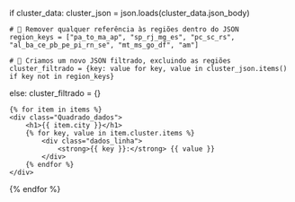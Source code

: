 if cluster_data:
    cluster_json = json.loads(cluster_data.json_body)

    # 🚀 Remover qualquer referência às regiões dentro do JSON
    region_keys = ["pa_to_ma_ap", "sp_rj_mg_es", "pc_sc_rs", "al_ba_ce_pb_pe_pi_rn_se", "mt_ms_go_df", "am"]

    # 🔹 Criamos um novo JSON filtrado, excluindo as regiões
    cluster_filtrado = {key: value for key, value in cluster_json.items() if key not in region_keys}
else:
    cluster_filtrado = {}


    {% for item in items %}
    <div class="Quadrado_dados">
        <h1>{{ item.city }}</h1>
        {% for key, value in item.cluster.items %}
            <div class="dados_linha">
                <strong>{{ key }}:</strong> {{ value }}
            </div>
        {% endfor %}
    </div>
{% endfor %}
